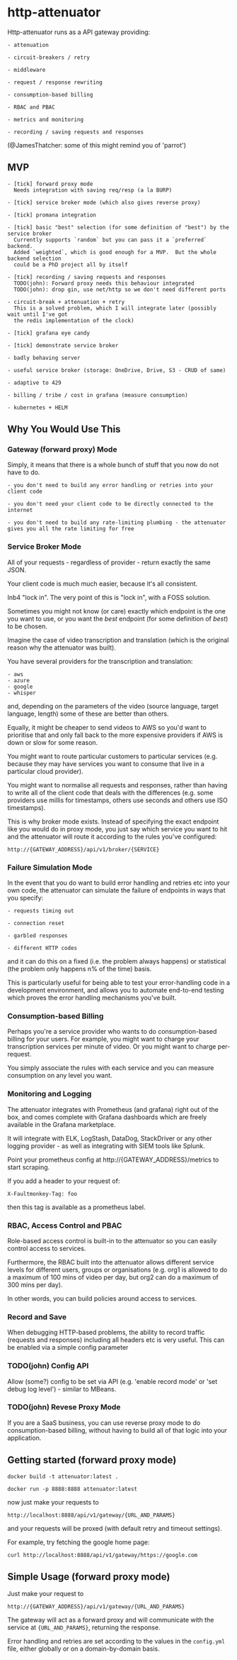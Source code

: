# http-attenuator

Http-attenuator runs as a API gateway providing:

    - attenuation

    - circuit-breakers / retry

    - middleware

    - request / response rewriting

    - consumption-based billing

    - RBAC and PBAC

    - metrics and monitoring

    - recording / saving requests and responses

(@JamesThatcher: some of this might remind you of 'parrot')

## MVP
    - [tick] forward proxy mode
      Needs integration with saving req/resp (a la BURP)

    - [tick] service broker mode (which also gives reverse proxy)

    - [tick] promana integration

    - [tick] basic "best" selection (for some definition of "best") by the service broker
      Currently supports `random` but you can pass it a `preferred` backend.
      Added `weighted`, which is good enough for a MVP.  But the whole backend selection
      could be a PhD project all by itself

    - [tick] recording / saving requests and responses
      TODO(john): Forward proxy needs this behaviour integrated
      TODO(john): drop gin, use net/http so we don't need different ports

    - circuit-break + attenuation + retry
      This is a solved problem, which I will integrate later (possibly wait until I've got
      the redis implementation of the clock)

    - [tick] grafana eye candy

    - [tick] demonstrate service broker

    - badly behaving server

    - useful service broker (storage: OneDrive, Drive, S3 - CRUD of same)

    - adaptive to 429
    
    - billing / tribe / cost in grafana (measure consumption)

    - kubernetes + HELM

## Why You Would Use This

### Gateway (forward proxy) Mode
Simply, it means that there is a whole bunch of stuff that you now do not have to do.

    - you don't need to build any error handling or retries into your client code

    - you don't need your client code to be directly connected to the internet

    - you don't need to build any rate-limiting plumbing - the attenuator gives you all the rate limiting for free

### Service Broker Mode
All of your requests - regardless of provider - return exactly the same JSON.

Your client code is much much easier, because it's all consistent.

Inb4 "lock in".  The very point of this is "lock in", with a FOSS solution.

Sometimes you might not know (or care) exactly which endpoint is the one you want to use,
or you want the _best_ endpoint (for some definition of _best_) to be chosen.

Imagine the case of video transcription and translation (which is the original reason why the
attenuator was built).

You have several providers for the transcription and translation:

    - aws
    - azure
    - google
    - whisper

and, depending on the parameters of the video (source language, target language, length) some of these are better than others.

Equally, it might be cheaper to send videos to AWS so you'd want to prioritise that and only fall back to the more expensive providers if AWS is down or slow for some reason.

You might want to route particular customers to particular services (e.g. because they may have services you want to consume that live in a particular cloud provider).

You might want to normalise all requests and responses, rather than having to write all of the client code that deals with the differences (e.g. some providers use millis for timestamps, others use seconds and others use ISO timestamps).

This is why broker mode exists.  Instead of specifying the exact endpoint like you would do in proxy mode, you just say which service you want to hit and the attenuator will route it according to the rules you've configured:

    http://{GATEWAY_ADDRESS}/api/v1/broker/{SERVICE}


### Failure Simulation Mode
In the event that you do want to build error handling and retries etc into your own code, the
attenuator can simulate the failure of endpoints in ways that you specify:

    - requests timing out

    - connection reset

    - garbled responses

    - different HTTP codes

and it can do this on a fixed (i.e. the problem always happens) or statistical (the problem
only happens n% of the time) basis.

This is particularly useful for being able to test your error-handling code in a development
environment, and allows you to automate end-to-end testing which proves the error handling
mechanisms you've built.

### Consumption-based Billing
Perhaps you're a service provider who wants to do consumption-based billing for your users.  For example, you might want to charge your transcription services per minute of video.  Or you might want to charge per-request.

You simply associate the rules with each service and you can measure consumption on any level you want.

### Monitoring and Logging
The attenuator integrates with Prometheus (and grafana) right out of the box, and comes complete with Grafana dashboards which are freely available in the Grafana marketplace.

It will integrate with ELK, LogStash, DataDog, StackDriver or any other logging provider - as well as integrating with SIEM tools like Splunk.

Point your prometheus config at http://{GATEWAY_ADDRESS}/metrics to start scraping.

If you add a header to your request of:

    X-Faultmonkey-Tag: foo

then this tag is available as a prometheus label.

### RBAC, Access Control and PBAC
Role-based access control is built-in to the attenuator so you can easily control access to services.

Furthermore, the RBAC built into the attenuator allows different service levels for different users, groups or organisations (e.g. org1 is allowed to do a maximum of 100 mins of video per day, but org2 can do a maximum of 300 mins per day).

In other words, you can build policies around access to services.

### Record and Save
When debugging HTTP-based problems, the ability to record traffic (requests and responses) including all headers etc is very useful.  This can be enabled via a simple config parameter

### TODO(john) Config API
Allow (some?) config to be set via API (e.g. 'enable record mode' or 'set debug log level') - similar to MBeans.


### TODO(john) Revese Proxy Mode
If you are a SaaS business, you can use reverse proxy mode to do consumption-based billing, without having to build all of that logic into your application.

## Getting started (forward proxy mode)

    docker build -t attenuator:latest .

    docker run -p 8888:8888 attenuator:latest

now just make your requests to

    http://localhost:8888/api/v1/gateway/{URL_AND_PARAMS}

and your requests will be proxed (with default retry and timeout settings).

For example, try fetching the google home page:

    curl http://localhost:8888/api/v1/gateway/https://google.com

## Simple Usage (forward proxy mode)

Just make your request to

    http://{GATEWAY_ADDRESS}/api/v1/gateway/{URL_AND_PARAMS}

The gateway will act as a forward proxy and will communicate with the service at `{URL_AND_PARAMS}`,
returning the response.

Error handling and retries are set according to the values in the `config.yml` file, either
globally or on a domain-by-domain basis.